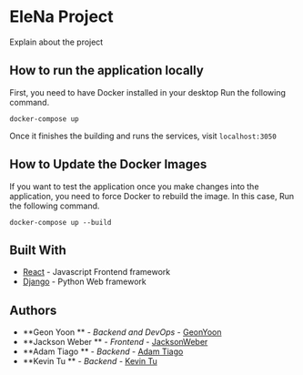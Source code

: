# EleNa Project

Explain about the project

## How to run the application locally

First, you need to have Docker installed in your desktop
Run the following command.

```
docker-compose up
```
Once it finishes the building and runs the services, visit `localhost:3050`

## How to Update the Docker Images 

If you want to test the application once you make changes into the application, you need to force Docker to rebuild the image.
In this case, Run the following command.

```
docker-compose up --build
```

## Built With

* [React](https://www.djangoproject.com) - Javascript Frontend framework
* [Django](https://www.djangoproject.com) - Python Web framework


## Authors

* **Geon Yoon ** - *Backend and DevOps* - [GeonYoon](https://github.com/GeonYoon)
* **Jackson Weber ** - *Frontend* - [JacksonWeber](https://github.com)
* **Adam Tiago ** - *Backend* - [Adam Tiago](https://github.com)
* **Kevin Tu ** - *Backend* - [Kevin Tu](https://github.com)